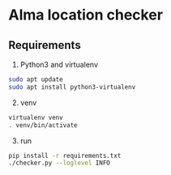 # Alma location checker
## Requirements
1. Python3 and virtualenv
```bash
sudo apt update
sudo apt install python3-virtualenv
```
2. venv
```bash
virtualenv venv
. venv/bin/activate
```

3. run
```bash
pip install -r requirements.txt
./checker.py --loglevel INFO
```
